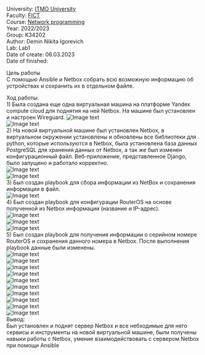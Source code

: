 University: [ITMO University](https://itmo.ru/ru/)  
Faculty: [FICT](https://fict.itmo.ru)  
Course: [Network programming](https://github.com/itmo-ict-faculty/network-programming)  
Year: 2022/2023  
Group: K34202  
Author: Demin Nikita Igorevich  
Lab: Lab1  
Date of create: 06.03.2023  
Date of finished:  

Цель работы  
С помощью Ansible и Netbox собрать всю возможную информацию об устройствах и сохранить их в отдельном файле.  

Ход работы:  
    1) Была создана еще одна виртуальная машина на платформе Yandex compute cloud для поднятия на ней Netbox. На машине был установлен и настроен Wireguard.
    ![Image text](screens/1.PNG)  
    ![Image text](screens/2.PNG)  
    2) На новой виртуальной машине был установлен Netbox, в виртуальном окружении установлены и обновлены все библиотеки для python, которые используются в Netbox, была установлена база данных PostgreSQL для хранения данных от Netbox, а так же был изменен конфигурационный файл. Веб-приложение, представленное Django, было запущено и работало корректно.  
    ![Image text](screens/3.PNG)  
    ![Image text](screens/4.PNG)  
    3) Был создан playbook для сбора информации из NetBox и сохранения информации в файл.  
    ![Image text](screens/5.PNG)  
    4) Был создан playbook для конфигурации RouterOS на основе полученной из Netbox информации (название и IP-адрес).  
    ![Image text](screens/6.PNG)  
    ![Image text](screens/7.PNG)  
    ![Image text](screens/8.PNG)  
    5) Был создан playbook для получения информации о серийном номере RouterOS и сохранения данного номера в Netbox. После выполнения playbook данные были изменены.  
    ![Image text](screens/9.PNG)  
    ![Image text](screens/10.PNG)  
    ![Image text](screens/11.PNG)  
    ![Image text](screens/12.PNG)  
    ![Image text](screens/13.PNG)  
    ![Image text](screens/14.PNG)  
    ![Image text](screens/15.PNG)  
    ![Image text](screens/16.PNG)  
    ![Image text](screens/17.PNG)  
    ![Image text](screens/18.PNG)  
Вывод:  
    Был установлен и поднят сервер Netbox и все небходимые для него сервисы и инструменты на новой виртуальной машине, были получены навыки работы с Netbox, умение взаимодействовать с сервером Netbox при помощи Ansible  